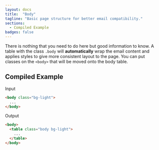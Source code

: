 ```yaml
---
layout: docs
title:  "Body"
tagline: "Basic page structure for better email compatibility."
sections:
  - Compiled Example
badges: false
---
```


There is nothing that you need to do here but good information to know. A table with the class `.body` will **automatically** wrap the email content and applies styles to give more consistent layout to the page. You can put classes on the `<body>` that will be moved onto the body table.

<a class="anchor" name="compiled-example"></a>
<h2 class="h3">Compiled Example</h2>

<span class="badge rounded-pill badge-input">Input</span>
```html
<body class="bg-light">
  ...
</body>
```

<span class="badge rounded-pill badge-output">Output</span>
```html
<body>
  <table class="body bg-light">
    ...
  </table>
</body>
```
